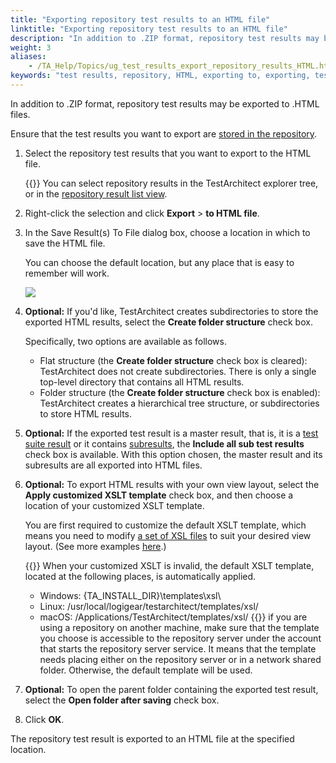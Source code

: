 ```yaml
--- 
title: "Exporting repository test results to an HTML file"
linktitle: "Exporting repository test results to an HTML file"
description: "In addition to .ZIP format, repository test results may be exported to .HTML files."
weight: 3
aliases: 
    - /TA_Help/Topics/ug_test_results_export_repository_results_HTML.html
keywords: "test results, repository, HTML, exporting to, exporting, test results, repository, HTML"
---
```


In addition to .ZIP format, repository test results may be exported to .HTML files.

Ensure that the test results you want to export are [stored in the repository](/user-guide/working-with-test-results/adding-test-results-to-the-repository/).

1.  Select the repository test results that you want to export to the HTML file.

    {{<tip>}} You can select repository results in the TestArchitect explorer tree, or in the [repository result list view](/user-guide/projects-and-project-items/project-items/list-view/result-list-view/repository-result-list-view).

2.  Right-click the selection and click **Export** \> **to HTML file**.

3.  In the Save Result\(s\) To File dialog box, choose a location in which to save the HTML file.

    You can choose the default location, but any place that is easy to remember will work.

    ![](/images/TA_Help/Images/Save_repo_results_to_html.png)

4.  **Optional:** If you'd like, TestArchitect creates subdirectories to store the exported HTML results, select the **Create folder structure** check box.

    Specifically, two options are available as follows.

    -   Flat structure \(the **Create folder structure** check box is cleared\): TestArchitect does not create subdirectories. There is only a single top-level directory that contains all HTML results.
    -   Folder structure \(the **Create folder structure** check box is enabled\): TestArchitect creates a hierarchical tree structure, or subdirectories to store HTML results.
5.  **Optional:** If the exported test result is a master result, that is, it is a [test suite result](/user-guide/working-with-test-results/overview/#section.TS_results) or it contains [subresults](/user-guide/working-with-test-results/overview/#section.Subresults), the **Include all sub test results** check box is available. With this option chosen, the master result and its subresults are all exported into HTML files.

6.  **Optional:** To export HTML results with your own view layout, select the **Apply customized XSLT template** check box, and then choose a location of your customized XSLT template.

    You are first required to customize the default XSLT template, which means you need to modify [a set of XSL files](/user-guide/working-with-test-results/customizing-xml-test-results/) to suit your desired view layout. \(See more examples [here](/user-guide/working-with-test-results/customizing-xml-test-results/).\)

    {{<attention>}} When your customized XSLT is invalid, the default XSLT template, located at the following places, is automatically applied.

    -   Windows: \{TA\_INSTALL\_DIR\}\\templates\\xsl\\
    -   Linux: /usr/local/logigear/testarchitect/templates/xsl/
    -   macOS: /Applications/TestArchitect/templates/xsl/
    {{<note>}} if you are using a repository on another machine, make sure that the template you choose is accessible to the repository server under the account that starts the repository server service. It means that the template needs placing either on the repository server or in a network shared folder. Otherwise, the default template will be used.

7.  **Optional:** To open the parent folder containing the exported test result, select the **Open folder after saving** check box.

8.  Click **OK**.


The repository test result is exported to an HTML file at the specified location.




